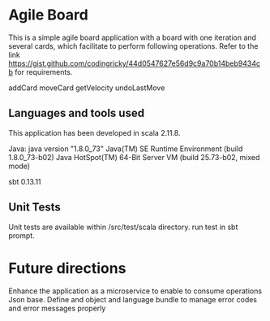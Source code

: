 Agile Board
===========
This is a simple agile board application with a board with one iteration and several cards, which facilitate to perform
following operations. Refer to the link https://gist.github.com/codingricky/44d0547627e56d9c9a70b14beb9434cb for
requirements.

addCard
moveCard
getVelocity
undoLastMove

Languages and tools used
------------------------
This application has been developed in scala 2.11.8.

Java:
java version "1.8.0_73"
Java(TM) SE Runtime Environment (build 1.8.0_73-b02)
Java HotSpot(TM) 64-Bit Server VM (build 25.73-b02, mixed mode)

sbt 0.13.11

Unit Tests
----------
Unit tests are available within /src/test/scala directory.
run test in sbt prompt.

Future directions
=================
Enhance the application as a microservice to enable to consume operations Json base.
Define and object and language bundle to manage error codes and error messages properly
